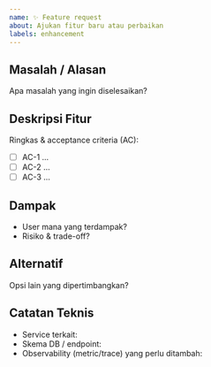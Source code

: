 ```yaml
---
name: ✨ Feature request
about: Ajukan fitur baru atau perbaikan
labels: enhancement
---
```


## Masalah / Alasan
Apa masalah yang ingin diselesaikan?

## Deskripsi Fitur
Ringkas & acceptance criteria (AC):
- [ ] AC-1 ...
- [ ] AC-2 ...
- [ ] AC-3 ...

## Dampak
- User mana yang terdampak?
- Risiko & trade-off?

## Alternatif
Opsi lain yang dipertimbangkan?

## Catatan Teknis
- Service terkait:
- Skema DB / endpoint:
- Observability (metric/trace) yang perlu ditambah:
